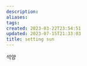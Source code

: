 ```yaml
---
description:
aliases: 
tags: 
created: 2023-03-22T23:54:51
updated: 2023-07-15T21:33:03
title: setting sun
---
```

석양
